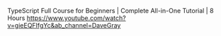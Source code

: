 TypeScript Full Course for Beginners | Complete All-in-One Tutorial | 8 Hours
https://www.youtube.com/watch?v=gieEQFIfgYc&ab_channel=DaveGray
